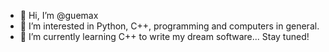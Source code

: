- 👋 Hi, I’m @guemax
- 👀 I’m interested in Python, C++, programming and computers in general.
- 🌱 I’m currently learning C++ to write my dream software... Stay tuned!
<!--- - 💞️ I’m looking to collaborate on ...
- 📫 How to reach me ... --->

<!---
guemax/guemax is a ✨ special ✨ repository because its `README.md` (this file) appears on your GitHub profile.
You can click the Preview link to take a look at your changes.
--->
